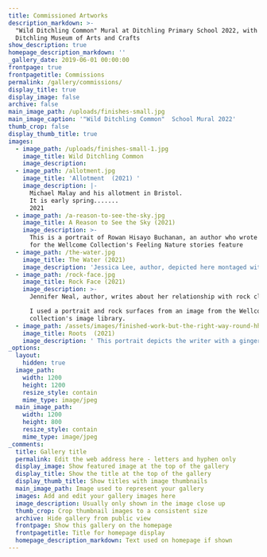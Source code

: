 ```yaml
---
title: Commissioned Artworks
description_markdown: >-
  "Wild Ditchling Common" Mural at Ditchling Primary School 2022, with thanks to
  Ditchling Museum of Arts and Crafts
show_description: true
homepage_description_markdown: ''
_gallery_date: 2019-06-01 00:00:00
frontpage: true
frontpagetitle: Commissions
permalink: /gallery/commissions/
display_title: true
display_image: false
archive: false
main_image_path: /uploads/finishes-small.jpg
main_image_caption: '"Wild Ditchling Common"  School Mural 2022'
thumb_crop: false
display_thumb_title: true
images:
  - image_path: /uploads/finishes-small-1.jpg
    image_title: Wild Ditchling Common
    image_description:
  - image_path: /allotment.jpg
    image_title: 'Allotment  (2021) '
    image_description: |-
      Michael Malay and his allotment in Bristol.
      It is early spring.......
      2021
  - image_path: /a-reason-to-see-the-sky.jpg
    image_title: A Reason to See the Sky (2021)
    image_description: >-
      This is a portrait of Rowan Hisayo Buchanan, an author who wrote a piece
      for the Wellcome Collection's Feeling Nature stories feature
  - image_path: /the-water.jpg
    image_title: The Water (2021)
    image_description: 'Jessica Lee, author, depicted here montaged with her own photos. '
  - image_path: /rock-face.jpg
    image_title: Rock Face (2021)
    image_description: >-
      Jennifer Neal, author, writes about her relationship with rock climbing.

      I used a portrait and rock surfaces from an image from the Wellcome
      collection's image library.
  - image_path: /assets/images/finished-work-but-the-right-way-round-hhhh-1.jpg
    image_title: Roots  (2021)
    image_description: ' This portrait depicts the writer with a ginger plant (Zerumbet Ginger 1776 ref 18195 from the Wellcome Collection''s image library).'
_options:
  layout:
    hidden: true
  image_path:
    width: 1200
    height: 1200
    resize_style: contain
    mime_type: image/jpeg
  main_image_path:
    width: 1200
    height: 800
    resize_style: contain
    mime_type: image/jpeg
_comments:
  title: Gallery title
  permalink: Edit the web address here - letters and hyphen only
  display_image: Show featured image at the top of the gallery
  display_title: Show the title at the top of the gallery
  display_thumb_title: Show titles with image thumbnails
  main_image_path: Image used to represent your gallery
  images: Add and edit your gallery images here
  image_description: Usually only shown in the image close up
  thumb_crop: Crop thumbnail images to a consistent size
  archive: Hide gallery from public view
  frontpage: Show this gallery on the homepage
  frontpagetitle: Title for homepage display
  homepage_description_markdown: Text used on homepage if shown
---
```

